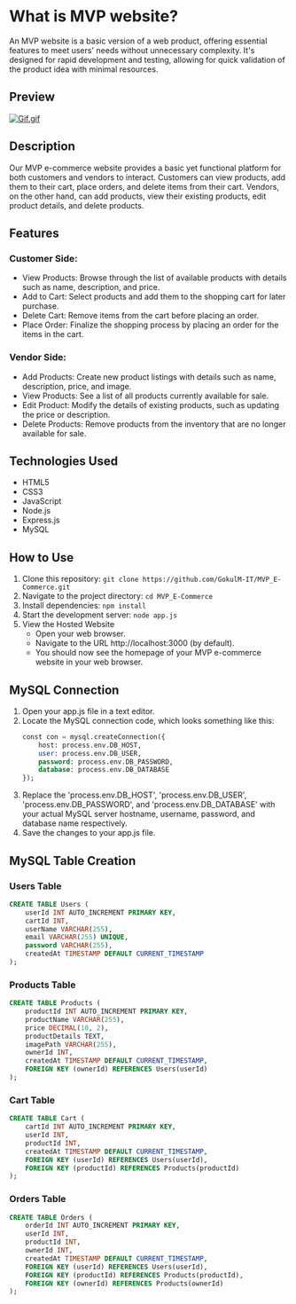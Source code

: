 # What is MVP website?
An MVP website is a basic version of a web product, offering essential features to meet users' needs without unnecessary complexity. It's designed for rapid development and testing, allowing for quick validation of the product idea with minimal resources.

## Preview
[![Gif.gif](https://i.postimg.cc/Bn18kHjq/Gif.gif)](https://postimg.cc/zy8XRLwM)

## Description
Our MVP e-commerce website provides a basic yet functional platform for both customers and vendors to interact. Customers can view products, add them to their cart, place orders, and delete items from their cart. Vendors, on the other hand, can add products, view their existing products, edit product details, and delete products.

## Features

### Customer Side:
- View Products: Browse through the list of available products with details such as name, description, and price.
- Add to Cart: Select products and add them to the shopping cart for later purchase.
- Delete Cart: Remove items from the cart before placing an order.
- Place Order: Finalize the shopping process by placing an order for the items in the cart.

### Vendor Side:
- Add Products: Create new product listings with details such as name, description, price, and image.
- View Products: See a list of all products currently available for sale.
- Edit Product: Modify the details of existing products, such as updating the price or description.
- Delete Products: Remove products from the inventory that are no longer available for sale.

## Technologies Used
- HTML5
- CSS3
- JavaScript
- Node.js
- Express.js
- MySQL

## How to Use
1. Clone this repository: `git clone https://github.com/GokulM-IT/MVP_E-Commerce.git`
2. Navigate to the project directory: `cd MVP_E-Commerce`
3. Install dependencies: `npm install`
4. Start the development server: `node app.js`
5. View the Hosted Website
    - Open your web browser.
    - Navigate to the URL http://localhost:3000 (by default).
    - You should now see the homepage of your MVP e-commerce website in your web browser.

## MySQL Connection
1.  Open your app.js file in a text editor.
2. Locate the MySQL connection code, which looks something like this:
    ```sql
    const con = mysql.createConnection({
        host: process.env.DB_HOST,
        user: process.env.DB_USER,
        password: process.env.DB_PASSWORD,
        database: process.env.DB_DATABASE
    });
    ```
3. Replace the 'process.env.DB_HOST', 'process.env.DB_USER', 'process.env.DB_PASSWORD', and 'process.env.DB_DATABASE' with your actual MySQL server hostname, username, password, and database name respectively.
4. Save the changes to your app.js file.

## MySQL Table Creation
### Users Table
```sql
CREATE TABLE Users (
    userId INT AUTO_INCREMENT PRIMARY KEY,
    cartId INT,
    userName VARCHAR(255),
    email VARCHAR(255) UNIQUE,
    password VARCHAR(255),
    createdAt TIMESTAMP DEFAULT CURRENT_TIMESTAMP
);
```
### Products Table
```sql
CREATE TABLE Products (
    productId INT AUTO_INCREMENT PRIMARY KEY,
    productName VARCHAR(255),
    price DECIMAL(10, 2),
    productDetails TEXT,
    imagePath VARCHAR(255),
    ownerId INT,
    createdAt TIMESTAMP DEFAULT CURRENT_TIMESTAMP,
    FOREIGN KEY (ownerId) REFERENCES Users(userId)
);
```
### Cart Table
```sql
CREATE TABLE Cart (
    cartId INT AUTO_INCREMENT PRIMARY KEY,
    userId INT,
    productId INT,
    createdAt TIMESTAMP DEFAULT CURRENT_TIMESTAMP,
    FOREIGN KEY (userId) REFERENCES Users(userId),
    FOREIGN KEY (productId) REFERENCES Products(productId)
);
```

### Orders Table
```sql
CREATE TABLE Orders (
    orderId INT AUTO_INCREMENT PRIMARY KEY,
    userId INT,
    productId INT,
    ownerId INT,
    createdAt TIMESTAMP DEFAULT CURRENT_TIMESTAMP,
    FOREIGN KEY (userId) REFERENCES Users(userId),
    FOREIGN KEY (productId) REFERENCES Products(productId),
    FOREIGN KEY (ownerId) REFERENCES Products(ownerId)
);
```
